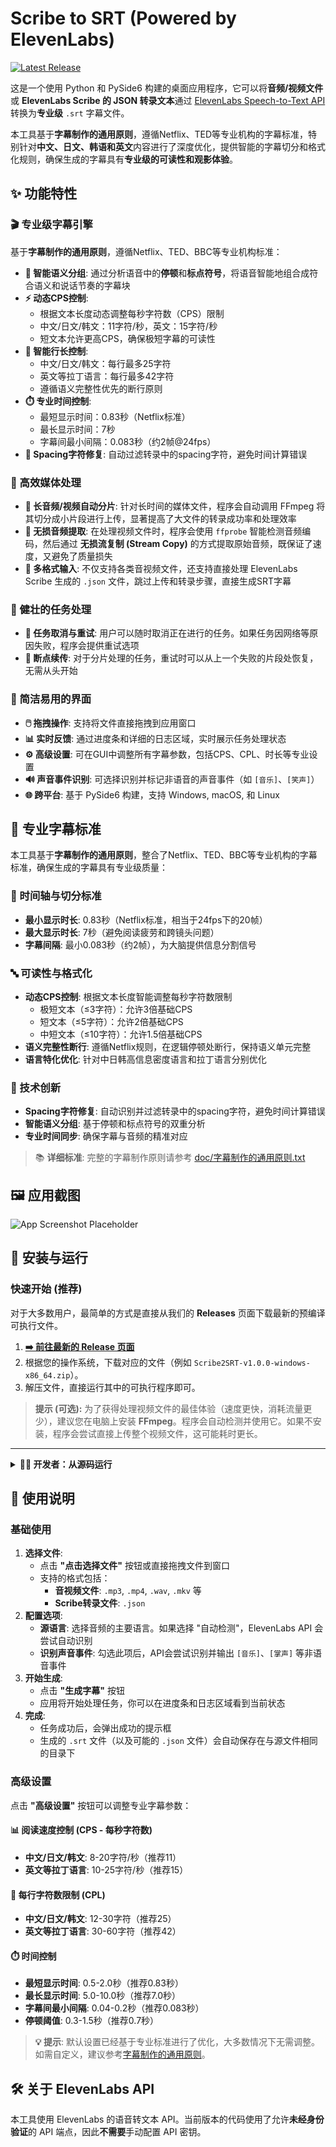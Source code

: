 # Scribe to SRT (Powered by ElevenLabs)

[![Latest Release](https://img.shields.io/github/v/release/cylind/scribe2srt?style=for-the-badge&logo=github)](https://github.com/cylind/scribe2srt/releases/latest)

这是一个使用 Python 和 PySide6 构建的桌面应用程序，它可以将**音频/视频文件**或 **ElevenLabs Scribe 的 JSON 转录文本**通过 [ElevenLabs Speech-to-Text API](https://elevenlabs.io/speech-to-text) 转换为**专业级** `.srt` 字幕文件。

本工具基于**字幕制作的通用原则**，遵循Netflix、TED等专业机构的字幕标准，特别针对**中文、日文、韩语和英文**内容进行了深度优化，提供智能的字幕切分和格式化规则，确保生成的字幕具有**专业级的可读性和观影体验**。

## ✨ 功能特性

### 🎬 专业级字幕引擎
基于**字幕制作的通用原则**，遵循Netflix、TED、BBC等专业机构标准：

- **🧠 智能语义分组**: 通过分析语音中的**停顿**和**标点符号**，将语音智能地组合成符合语义和说话节奏的字幕块
- **⚡ 动态CPS控制**:
  - 根据文本长度动态调整每秒字符数（CPS）限制
  - 中文/日文/韩文：11字符/秒，英文：15字符/秒
  - 短文本允许更高CPS，确保极短字幕的可读性
- **📏 智能行长控制**:
  - 中文/日文/韩文：每行最多25字符
  - 英文等拉丁语言：每行最多42字符
  - 遵循语义完整性优先的断行原则
- **⏱️ 专业时间控制**:
  - 最短显示时间：0.83秒（Netflix标准）
  - 最长显示时间：7秒
  - 字幕间最小间隔：0.083秒（约2帧@24fps）
- **🔧 Spacing字符修复**: 自动过滤转录中的spacing字符，避免时间计算错误

### 🚀 高效媒体处理
- **📂 长音频/视频自动分片**: 针对长时间的媒体文件，程序会自动调用 FFmpeg 将其切分成小片段进行上传，显著提高了大文件的转录成功率和处理效率
- **🎵 无损音频提取**: 在处理视频文件时，程序会使用 `ffprobe` 智能检测音频编码，然后通过 **无损流复制 (Stream Copy)** 的方式提取原始音频，既保证了速度，又避免了质量损失
- **📄 多格式输入**: 不仅支持各类音视频文件，还支持直接处理 ElevenLabs Scribe 生成的 `.json` 文件，跳过上传和转录步骤，直接生成SRT字幕

### 💪 健壮的任务处理
- **🔄 任务取消与重试**: 用户可以随时取消正在进行的任务。如果任务因网络等原因失败，程序会提供重试选项
- **📍 断点续传**: 对于分片处理的任务，重试时可以从上一个失败的片段处恢复，无需从头开始

### 🎨 简洁易用的界面
- **🖱️ 拖拽操作**: 支持将文件直接拖拽到应用窗口
- **📊 实时反馈**: 通过进度条和详细的日志区域，实时展示任务处理状态
- **⚙️ 高级设置**: 可在GUI中调整所有字幕参数，包括CPS、CPL、时长等专业设置
- **🔊 声音事件识别**: 可选择识别并标记非语音的声音事件（如 `[音乐]`、`[笑声]`）
- **🌐 跨平台**: 基于 PySide6 构建，支持 Windows, macOS, 和 Linux

## 🎯 专业字幕标准

本工具基于**字幕制作的通用原则**，整合了Netflix、TED、BBC等专业机构的字幕标准，确保生成的字幕具有专业级质量：

### 📐 时间轴与切分标准
- **最小显示时长**: 0.83秒（Netflix标准，相当于24fps下的20帧）
- **最大显示时长**: 7秒（避免阅读疲劳和跨镜头问题）
- **字幕间隔**: 最小0.083秒（约2帧），为大脑提供信息分割信号

### 🔤 可读性与格式化
- **动态CPS控制**: 根据文本长度智能调整每秒字符数限制
  - 极短文本（≤3字符）：允许3倍基础CPS
  - 短文本（≤5字符）：允许2倍基础CPS
  - 中短文本（≤10字符）：允许1.5倍基础CPS
- **语义完整性断行**: 遵循Netflix规则，在逻辑停顿处断行，保持语义单元完整
- **语言特化优化**: 针对中日韩高信息密度语言和拉丁语言分别优化

### 🔧 技术创新
- **Spacing字符修复**: 自动识别并过滤转录中的spacing字符，避免时间计算错误
- **智能语义分组**: 基于停顿和标点符号的双重分析
- **专业时间同步**: 确保字幕与音频的精准对应

> 📚 **详细标准**: 完整的字幕制作原则请参考 [doc/字幕制作的通用原则.txt](doc/字幕制作的通用原则.txt)

## 🖼️ 应用截图

![App Screenshot Placeholder](./Scribe2SRT-Screenshot.png)

## 🚀 安装与运行

### 快速开始 (推荐)

对于大多数用户，最简单的方式是直接从我们的 **Releases** 页面下载最新的预编译可执行文件。

1.  **[➡️ 前往最新的 Release 页面](https://github.com/cylind/scribe2srt/releases/latest)**
2.  根据您的操作系统，下载对应的文件（例如 `Scribe2SRT-v1.0.0-windows-x86_64.zip`）。
3.  解压文件，直接运行其中的可执行程序即可。

> **提示 (可选):**
> 为了获得处理视频文件的最佳体验（速度更快，消耗流量更少），建议您在电脑上安装 **FFmpeg**。程序会自动检测并使用它。如果不安装，程序会尝试直接上传整个视频文件，这可能耗时更长。

---

<details>
<summary><b>👨‍💻 开发者：从源码运行</b></summary>

如果您是开发者或希望从源码运行，请按照以下步骤操作。

**1. 克隆仓库**

```bash
git clone https://github.com/cylind/scribe2srt.git
cd scribe2srt
```

**2. (可选, 但强烈推荐) 安装 FFmpeg**

为了最高效地处理视频文件（如 `.mp4`, `.mkv`），强烈推荐您安装 FFmpeg，并将其添加到系统的 `PATH` 环境变量中。

- **Windows**:
  - 从 [FFmpeg 官网](https://ffmpeg.org/download.html) 下载。
  - 解压后，将 `bin` 目录的路径添加到系统的环境变量 `Path` 中。
- **macOS** (使用 [Homebrew](https://brew.sh/)):
  ```bash
  brew install ffmpeg
  ```
- **Linux** (使用 apt,适用于 Debian/Ubuntu):
  ```bash
  sudo apt update && sudo apt install ffmpeg
  ```

您可以在终端或命令提示符中运行 `ffmpeg -version` 来验证是否安装成功。

**3. 创建并激活虚拟环境**

- **Windows**:
  ```bash
  python -m venv venv
  .\venv\Scripts\activate
  ```
- **macOS / Linux**:
  ```bash
  python3 -m venv venv
  source venv/bin/activate
  ```

**4. 安装依赖**

```bash
pip install -r requirements.txt
```

**5. 运行应用**

```bash
python app.py
```

</details>

## 📖 使用说明

### 基础使用
1.  **选择文件**:
    - 点击 **"点击选择文件"** 按钮或直接拖拽文件到窗口
    - 支持的格式包括：
        - **音视频文件**: `.mp3`, `.mp4`, `.wav`, `.mkv` 等
        - **Scribe转录文件**: `.json`
2.  **配置选项**:
    - **源语言**: 选择音频的主要语言。如果选择 "自动检测"，ElevenLabs API 会尝试自动识别
    - **识别声音事件**: 勾选此项后，API会尝试识别并输出 `[音乐]`、`[掌声]` 等非语音事件
3.  **开始生成**:
    - 点击 **"生成字幕"** 按钮
    - 应用将开始处理任务，你可以在进度条和日志区域看到当前状态
4.  **完成**:
    - 任务成功后，会弹出成功的提示框
    - 生成的 `.srt` 文件（以及可能的 `.json` 文件）会自动保存在与源文件相同的目录下

### 高级设置
点击 **"高级设置"** 按钮可以调整专业字幕参数：

#### 📊 阅读速度控制 (CPS - 每秒字符数)
- **中文/日文/韩文**: 8-20字符/秒（推荐11）
- **英文等拉丁语言**: 10-25字符/秒（推荐15）

#### 📏 每行字符数限制 (CPL)
- **中文/日文/韩文**: 12-30字符（推荐25）
- **英文等拉丁语言**: 30-60字符（推荐42）

#### ⏱️ 时间控制
- **最短显示时间**: 0.5-2.0秒（推荐0.83秒）
- **最长显示时间**: 5.0-10.0秒（推荐7.0秒）
- **字幕间最小间隔**: 0.04-0.2秒（推荐0.083秒）
- **停顿阈值**: 0.3-1.5秒（推荐0.7秒）

> **💡 提示**: 默认设置已经基于专业标准进行了优化，大多数情况下无需调整。如需自定义，建议参考[字幕制作的通用原则](doc/字幕制作的通用原则.txt)。

## 🛠️ 关于 ElevenLabs API

本工具使用 ElevenLabs 的语音转文本 API。当前版本的代码使用了允许**未经身份验证**的 API 端点，因此**不需要**手动配置 API 密钥。
